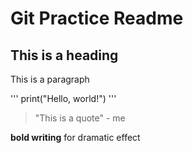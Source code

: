 # Git Practice Readme

## This is a heading

This is a paragraph

'''
print("Hello, world!")
'''

>"This is a quote" - me

**bold writing** for dramatic effect
